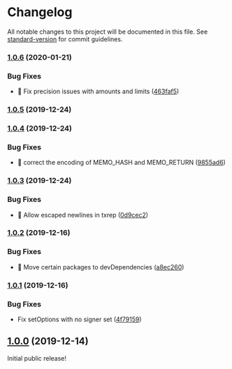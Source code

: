# Changelog

All notable changes to this project will be documented in this file. See [standard-version](https://github.com/conventional-changelog/standard-version) for commit guidelines.

### [1.0.6](https://github.com/stellarguard/txrep/compare/v1.0.5...v1.0.6) (2020-01-21)


### Bug Fixes

* 🐛 Fix precision issues with amounts and limits ([463faf5](https://github.com/stellarguard/txrep/commit/463faf5))



### [1.0.5](https://github.com/stellarguard/txrep/compare/v1.0.4...v1.0.5) (2019-12-24)



### [1.0.4](https://github.com/stellarguard/txrep/compare/v1.0.3...v1.0.4) (2019-12-24)


### Bug Fixes

* 🐛 correct the encoding of MEMO_HASH and MEMO_RETURN ([9855ad6](https://github.com/stellarguard/txrep/commit/9855ad6))



### [1.0.3](https://github.com/stellarguard/txrep/compare/v1.0.2...v1.0.3) (2019-12-24)


### Bug Fixes

* 🐛 Allow escaped newlines in txrep ([0d9cec2](https://github.com/stellarguard/txrep/commit/0d9cec2))



### [1.0.2](https://github.com/stellarguard/txrep/compare/v1.0.1...v1.0.2) (2019-12-16)


### Bug Fixes

* 🐛 Move certain packages to devDependencies ([a8ec260](https://github.com/stellarguard/txrep/commit/a8ec260))



### [1.0.1](https://github.com/stellarguard/txrep/compare/v1.0.0...v1.0.1) (2019-12-16)


### Bug Fixes

* Fix setOptions with no signer set ([4f79159](https://github.com/stellarguard/txrep/commit/4f79159))



## [1.0.0](https://github.com/stellarguard/txrep/compare/v0.1.0...v1.0.0) (2019-12-14)

Initial public release!
